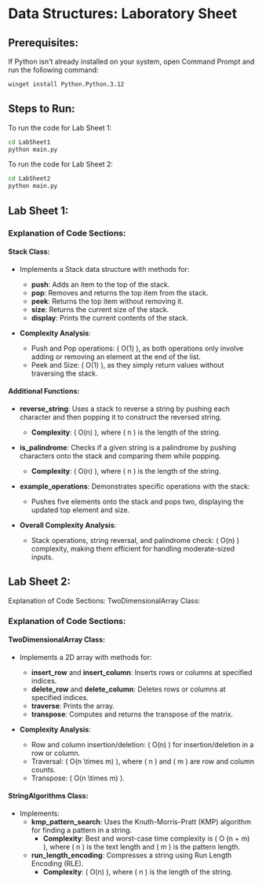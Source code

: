 # Data Structures: Laboratory Sheet

## Prerequisites:
If Python isn't already installed on your system, open Command Prompt and run the following command:
```bash
winget install Python.Python.3.12
```


## Steps to Run:
To run the code for Lab Sheet 1:
```bash
cd LabSheet1
python main.py
```
To run the code for Lab Sheet 2:
```bash
cd LabSheet2
python main.py
```
## Lab Sheet 1:
### Explanation of Code Sections:

#### Stack Class:
- Implements a Stack data structure with methods for:
  - **push**: Adds an item to the top of the stack.
  - **pop**: Removes and returns the top item from the stack.
  - **peek**: Returns the top item without removing it.
  - **size**: Returns the current size of the stack.
  - **display**: Prints the current contents of the stack.

- **Complexity Analysis**:
  - Push and Pop operations: \( O(1) \), as both operations only involve adding or removing an element at the end of the list.
  - Peek and Size: \( O(1) \), as they simply return values without traversing the stack.

#### Additional Functions:

- **reverse_string**: Uses a stack to reverse a string by pushing each character and then popping it to construct the reversed string.
  - **Complexity**: \( O(n) \), where \( n \) is the length of the string.

- **is_palindrome**: Checks if a given string is a palindrome by pushing characters onto the stack and comparing them while popping.
  - **Complexity**: \( O(n) \), where \( n \) is the length of the string.

- **example_operations**: Demonstrates specific operations with the stack:
  - Pushes five elements onto the stack and pops two, displaying the updated top element and size.

- **Overall Complexity Analysis**:
  - Stack operations, string reversal, and palindrome check: \( O(n) \) complexity, making them efficient for handling moderate-sized inputs.


## Lab Sheet 2:
Explanation of Code Sections:
TwoDimensionalArray Class:

### Explanation of Code Sections:

#### TwoDimensionalArray Class:
- Implements a 2D array with methods for:
  - **insert_row** and **insert_column**: Inserts rows or columns at specified indices.
  - **delete_row** and **delete_column**: Deletes rows or columns at specified indices.
  - **traverse**: Prints the array.
  - **transpose**: Computes and returns the transpose of the matrix.

- **Complexity Analysis**:
  - Row and column insertion/deletion: \( O(n) \) for insertion/deletion in a row or column.
  - Traversal: \( O(n \times m) \), where \( n \) and \( m \) are row and column counts.
  - Transpose: \( O(n \times m) \).

#### StringAlgorithms Class:
- Implements:
  - **kmp_pattern_search**: Uses the Knuth-Morris-Pratt (KMP) algorithm for finding a pattern in a string.
    - **Complexity**: Best and worst-case time complexity is \( O (n + m) \), where \( n \) is the text length and \( m \) is the pattern length.
  - **run_length_encoding**: Compresses a string using Run Length Encoding (RLE).
    - **Complexity**: \( O(n) \), where \( n \) is the length of the string.
